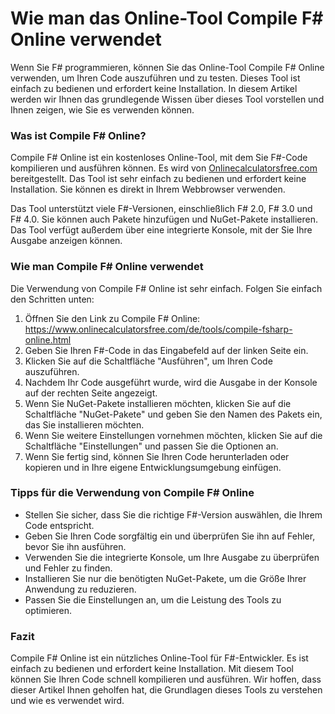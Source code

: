 Wie man das Online-Tool Compile F# Online verwendet
===================================================

Wenn Sie F# programmieren, können Sie das Online-Tool Compile F# Online verwenden, um Ihren Code auszuführen und zu testen. Dieses Tool ist einfach zu bedienen und erfordert keine Installation. In diesem Artikel werden wir Ihnen das grundlegende Wissen über dieses Tool vorstellen und Ihnen zeigen, wie Sie es verwenden können.

### Was ist Compile F# Online?

Compile F# Online ist ein kostenloses Online-Tool, mit dem Sie F#-Code kompilieren und ausführen können. Es wird von [Onlinecalculatorsfree.com](http://Onlinecalculatorsfree.com) bereitgestellt. Das Tool ist sehr einfach zu bedienen und erfordert keine Installation. Sie können es direkt in Ihrem Webbrowser verwenden.

Das Tool unterstützt viele F#-Versionen, einschließlich F# 2.0, F# 3.0 und F# 4.0. Sie können auch Pakete hinzufügen und NuGet-Pakete installieren. Das Tool verfügt außerdem über eine integrierte Konsole, mit der Sie Ihre Ausgabe anzeigen können.

### Wie man Compile F# Online verwendet

Die Verwendung von Compile F# Online ist sehr einfach. Folgen Sie einfach den Schritten unten:

1. Öffnen Sie den Link zu Compile F# Online: <https://www.onlinecalculatorsfree.com/de/tools/compile-fsharp-online.html>
2. Geben Sie Ihren F#-Code in das Eingabefeld auf der linken Seite ein.
3. Klicken Sie auf die Schaltfläche "Ausführen", um Ihren Code auszuführen.
4. Nachdem Ihr Code ausgeführt wurde, wird die Ausgabe in der Konsole auf der rechten Seite angezeigt.
5. Wenn Sie NuGet-Pakete installieren möchten, klicken Sie auf die Schaltfläche "NuGet-Pakete" und geben Sie den Namen des Pakets ein, das Sie installieren möchten.
6. Wenn Sie weitere Einstellungen vornehmen möchten, klicken Sie auf die Schaltfläche "Einstellungen" und passen Sie die Optionen an.
7. Wenn Sie fertig sind, können Sie Ihren Code herunterladen oder kopieren und in Ihre eigene Entwicklungsumgebung einfügen.

### Tipps für die Verwendung von Compile F# Online

- Stellen Sie sicher, dass Sie die richtige F#-Version auswählen, die Ihrem Code entspricht.
- Geben Sie Ihren Code sorgfältig ein und überprüfen Sie ihn auf Fehler, bevor Sie ihn ausführen.
- Verwenden Sie die integrierte Konsole, um Ihre Ausgabe zu überprüfen und Fehler zu finden.
- Installieren Sie nur die benötigten NuGet-Pakete, um die Größe Ihrer Anwendung zu reduzieren.
- Passen Sie die Einstellungen an, um die Leistung des Tools zu optimieren.

### Fazit

Compile F# Online ist ein nützliches Online-Tool für F#-Entwickler. Es ist einfach zu bedienen und erfordert keine Installation. Mit diesem Tool können Sie Ihren Code schnell kompilieren und ausführen. Wir hoffen, dass dieser Artikel Ihnen geholfen hat, die Grundlagen dieses Tools zu verstehen und wie es verwendet wird.